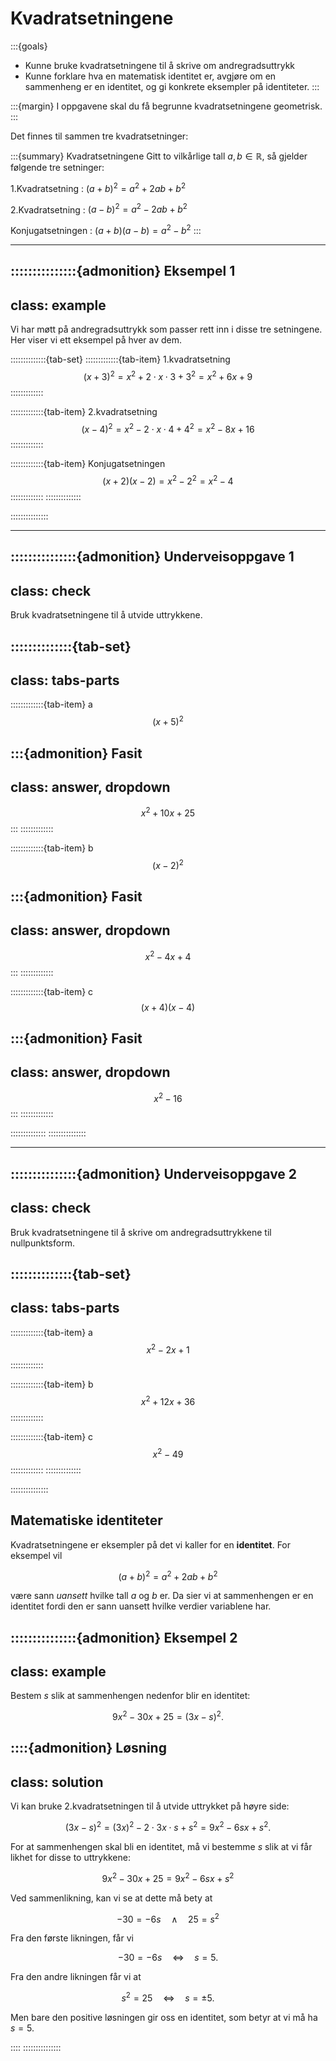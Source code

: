 # Kvadratsetningene

:::{goals}
* Kunne bruke kvadratsetningene til å skrive om andregradsuttrykk
* Kunne forklare hva en matematisk identitet er, avgjøre om en sammenheng er en identitet, og gi konkrete eksempler på identiteter. 
:::


:::{margin} 
I oppgavene skal du få begrunne kvadratsetningene geometrisk. 
:::


Det finnes til sammen tre kvadratsetninger:

:::{summary} Kvadratsetningene
Gitt to vilkårlige tall $a, b \in \mathbb{R}$, så gjelder følgende tre setninger:

1.Kvadratsetning
: $(a + b)^2 = a^2 + 2ab + b^2$

2.Kvadratsetning
: $(a - b)^2 = a^2 - 2ab + b^2$

Konjugatsetningen
: $(a + b)(a - b) = a^2 - b^2$
:::

---

:::::::::::::::{admonition} Eksempel 1
---
class: example
---
Vi har møtt på andregradsuttrykk som passer rett inn i disse tre setningene. Her viser vi ett eksempel på hver av dem. 

::::::::::::::{tab-set}
:::::::::::::{tab-item} 1.kvadratsetning
$$
(x + 3)^2 = x^2 + 2\cdot x\cdot 3 + 3^2 = x^2 + 6x + 9
$$
:::::::::::::

:::::::::::::{tab-item} 2.kvadratsetning
$$
(x - 4)^2 = x^2 - 2\cdot x\cdot 4 + 4^2 = x^2 - 8x + 16
$$
:::::::::::::

:::::::::::::{tab-item} Konjugatsetningen
$$
(x + 2)(x - 2) = x^2 - 2^2 = x^2 - 4
$$
:::::::::::::
::::::::::::::


:::::::::::::::

---


:::::::::::::::{admonition} Underveisoppgave 1
---
class: check
---
Bruk kvadratsetningene til å utvide uttrykkene.

::::::::::::::{tab-set}
---
class: tabs-parts
---
:::::::::::::{tab-item} a
$$
(x + 5)^2
$$

:::{admonition} Fasit
---
class: answer, dropdown
---
$$
x^2 + 10x + 25
$$
:::
:::::::::::::

:::::::::::::{tab-item} b
$$
(x - 2)^2 
$$

:::{admonition} Fasit
---
class: answer, dropdown
---
$$
x^2 - 4x + 4
$$
:::
:::::::::::::

:::::::::::::{tab-item} c
$$
(x + 4)(x - 4)
$$

:::{admonition} Fasit
---
class: answer, dropdown
---
$$
x^2 - 16
$$
:::
:::::::::::::

::::::::::::::
:::::::::::::::

---

:::::::::::::::{admonition} Underveisoppgave 2
---
class: check
---
Bruk kvadratsetningene til å skrive om andregradsuttrykkene til nullpunktsform.

::::::::::::::{tab-set}
---
class: tabs-parts
---

:::::::::::::{tab-item} a
$$
x^2 - 2x + 1
$$
:::::::::::::

:::::::::::::{tab-item} b
$$
x^2 + 12x + 36
$$
:::::::::::::

:::::::::::::{tab-item} c
$$
x^2 - 49
$$
:::::::::::::
::::::::::::::

:::::::::::::::


## Matematiske identiteter
Kvadratsetningene er eksempler på det vi kaller for en **identitet**. For eksempel vil 

$$
(a + b)^2 = a^2 + 2ab + b^2
$$

være sann *uansett* hvilke tall $a$ og $b$ er. Da sier vi at sammenhengen er en identitet fordi den er sann uansett hvilke verdier variablene har.

:::::::::::::::{admonition} Eksempel 2
---
class: example
---
Bestem $s$ slik at sammenhengen nedenfor blir en identitet:

$$
9x^2 - 30x + 25 = (3x - s)^2.
$$

::::{admonition} Løsning
---
class: solution
---
Vi kan bruke 2.kvadratsetningen til å utvide uttrykket på høyre side:

$$
(3x - s)^2 = (3x)^2 - 2\cdot 3x\cdot s + s^2 = 9x^2 - 6sx + s^2.
$$

For at sammenhengen skal bli en identitet, må vi bestemme $s$ slik at vi får likhet for disse to uttrykkene:

$$
9x^2 - 30x + 25 = 9x^2 - 6sx + s^2
$$

Ved sammenlikning, kan vi se at dette må bety at 

$$
-30 = -6s \quad \land \quad 25 = s^2
$$

Fra den første likningen, får vi 

$$
-30 = -6s \quad \iff \quad s = 5.
$$

Fra den andre likningen får vi at

$$
s^2 = 25 \quad \iff \quad s = \pm 5.
$$

Men bare den positive løsningen gir oss en identitet, som betyr at vi må ha $s = 5$.

::::
:::::::::::::::

